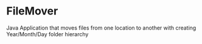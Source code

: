 # FileMover 

Java Application that moves files from one location to another with creating Year/Month/Day folder hierarchy
